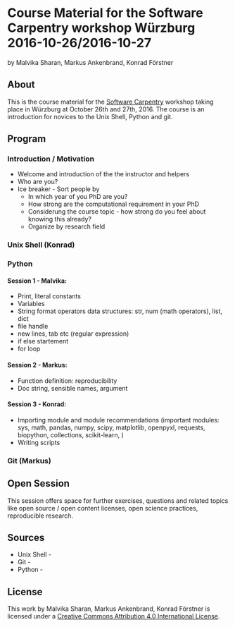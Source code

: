 # Course Material for the Software Carpentry workshop Würzburg 2016-10-26/2016-10-27


by Malvika Sharan, Markus Ankenbrand, Konrad Förstner

## About

This is the course material for the [Software
Carpentry](http://software-carpentry.org/) workshop taking place in
Würzburg at October 26th and 27th, 2016. The course is an introduction
for novices to the Unix Shell, Python and git.

## Program


### Introduction / Motivation

- Welcome and introduction of the the instructor and helpers
- Who are you?
- Ice breaker - Sort people by
    - In which year of you PhD are you?
    - How strong are the computational requirement in your PhD
    - Considerung the course topic - how strong do you feel about knowing this already?
    - Organize by research field

### Unix Shell (Konrad)

### Python

#### Session 1 - Malvika:

- Print, literal constants
- Variables
- String format operators data structures: str, num (math operators), list, dict
- file handle
- new lines, tab etc (regular expression)
- if else startement
- for loop

#### Session 2 - Markus:

- Function definition: reproducibility
- Doc string, sensible names, argument

#### Session 3 - Konrad:

- Importing module and module recommendations (important modules: sys,
   math, pandas, numpy, scipy, matplotlib, openpyxl, requests,
   biopython, collections, scikit-learn, )
- Writing scripts

### Git (Markus)

Open Session
------------

This session offers space for further exercises, questions and related
topics like open source / open content licenses, open science practices,
reproducible research.

Sources
-------

- Unix Shell -
- Git -
- Python -

License
-------

This work by Malvika Sharan, Markus Ankenbrand, Konrad Förstner is
licensed under a [Creative Commons Attribution 4.0 International
License](https://creativecommons.org/licenses/by/4.0/).
